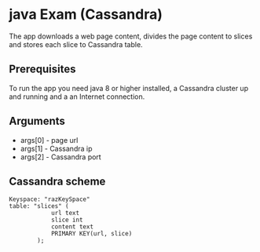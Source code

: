 # java Exam (Cassandra)
The app downloads a web page content,
divides the page content to slices and stores each slice to Cassandra table.

## Prerequisites
To run the app you need java 8 or higher installed,
a Cassandra cluster up and running and a an Internet connection.

## Arguments
* args[0] - page url
* args[1] - Cassandra ip
* args[2] - Cassandra port

## Cassandra scheme
```
Keyspace: "razKeySpace"
table: "slices" (
            url text
            slice int
            content text
            PRIMARY KEY(url, slice)
        );
```